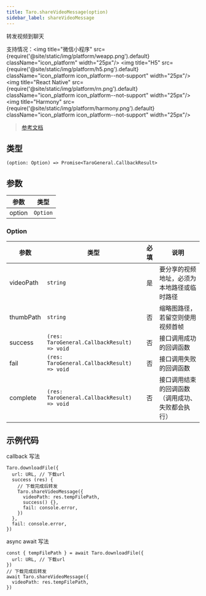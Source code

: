 ```yaml
---
title: Taro.shareVideoMessage(option)
sidebar_label: shareVideoMessage
---
```


转发视频到聊天

支持情况：<img title="微信小程序" src={require('@site/static/img/platform/weapp.png').default} className="icon_platform" width="25px"/> <img title="H5" src={require('@site/static/img/platform/h5.png').default} className="icon_platform icon_platform--not-support" width="25px"/> <img title="React Native" src={require('@site/static/img/platform/rn.png').default} className="icon_platform icon_platform--not-support" width="25px"/> <img title="Harmony" src={require('@site/static/img/platform/harmony.png').default} className="icon_platform icon_platform--not-support" width="25px"/>

> [参考文档](https://developers.weixin.qq.com/miniprogram/dev/api/share/wx.shareVideoMessage.html)

## 类型

```tsx
(option: Option) => Promise<TaroGeneral.CallbackResult>
```

## 参数

| 参数 | 类型 |
| --- | --- |
| option | `Option` |

### Option

| 参数 | 类型 | 必填 | 说明 |
| --- | --- | :---: | --- |
| videoPath | `string` | 是 | 要分享的视频地址，必须为本地路径或临时路径 |
| thumbPath | `string` | 否 | 缩略图路径，若留空则使用视频首帧 |
| success | `(res: TaroGeneral.CallbackResult) => void` | 否 | 接口调用成功的回调函数 |
| fail | `(res: TaroGeneral.CallbackResult) => void` | 否 | 接口调用失败的回调函数 |
| complete | `(res: TaroGeneral.CallbackResult) => void` | 否 | 接口调用结束的回调函数（调用成功、失败都会执行） |

## 示例代码

callback 写法

```tsx
Taro.downloadFile({
  url: URL, // 下载url
  success (res) {
    // 下载完成后转发
    Taro.shareVideoMessage({
      videoPath: res.tempFilePath,
      success() {},
      fail: console.error,
    })
  },
  fail: console.error,
})
```

async await 写法

```tsx
const { tempFilePath } = await Taro.downloadFile({
  url: URL, // 下载url
})
// 下载完成后转发
await Taro.shareVideoMessage({
  videoPath: res.tempFilePath,
})
```

